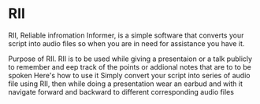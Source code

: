 # RII
RII, Reliable infromation Informer, is a simple software that converts your script into audio files so when you are in need for assistance you have it.


Purpose of RII.
RII is to be used while giving a presentaion or a talk publicly to remember and eep track of the points or addional notes that are to to be spoken
Here's how to use it
Simply convert your script into series of audio file using RII, then while doing a presentation wear an earbud and with it navigate forward and backward to different corresponding audio files

